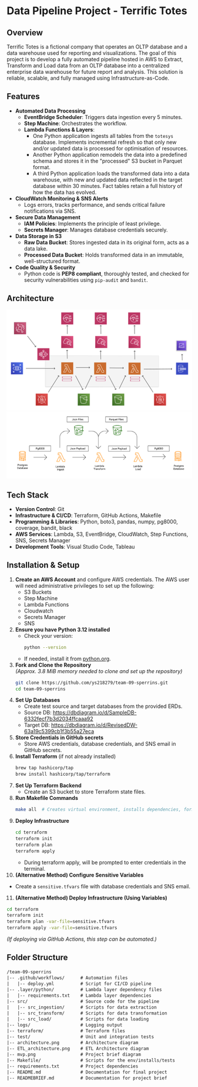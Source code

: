 # Data Pipeline Project - Terrific Totes

## Overview
Terrific Totes is a fictional company that operates an OLTP database and a data warehouse used for reporting and visualizations. The goal of this project is to develop a fully automated pipeline hosted in AWS to Extract, Transform and Load data from an OLTP database into a centralized enterprise data warehouse for future report and analysis. This solution is reliable, scalable, and fully managed using Infrastructure-as-Code.

## Features
- **Automated Data Processing**
  - **EventBridge Scheduler**: Triggers data ingestion every 5 minutes.
  - **Step Machine**: Orchestrates the workflow.
  - **Lambda Functions & Layers**: 
    - One Python application ingests all tables from the `totesys` database. Implements incremental refresh so that only new
      and/or updated data is processed for optimisation of resources.
    - Another Python application remodels the data into a predefined schema and stores it in the "processed" S3 bucket in Parquet format.
    - A third Python application loads the transformed data into a data warehouse, with new and updated data reflected in the target database within 30 minutes. Fact tables retain a full history of how the data has evolved.
- **CloudWatch Monitoring & SNS Alerts**
  - Logs errors, tracks performance, and sends critical failure notifications via SNS.
- **Secure Data Management**
  - **IAM Policies**: Implements the principle of least privilege.
  - **Secrets Manager**: Manages database credentials securely.
- **Data Storage in S3**
  - **Raw Data Bucket**: Stores ingested data in its original form, acts as a data lake.
  - **Processed Data Bucket**: Holds transformed data in an immutable, well-structured format.
- **Code Quality & Security**
  - Python code is **PEP8 compliant**, thoroughly tested, and checked for security vulnerabilities using `pip-audit` and `bandit`.

## Architecture
![Architecture Diagram](architecture.png)
![Architecture Diagram](ETL_architecture.png)   

## Tech Stack
- **Version Control**: Git
- **Infrastructure & CI/CD**: Terraform, GitHub Actions, Makefile
- **Programming & Libraries**: Python, boto3, pandas, numpy, pg8000, coverage, bandit, black
- **AWS Services**: Lambda, S3, EventBridge, CloudWatch, Step Functions, SNS, Secrets Manager
- **Development Tools**: Visual Studio Code, Tableau

## Installation & Setup
1. **Create an AWS Account** and configure AWS credentials. 
   The AWS user will need administrative privileges to set up the following:
   - S3 Buckets
   - Step Machine
   - Lambda Functions
   - Cloudwatch
   - Secrets Manager
   - SNS
2. **Ensure you have Python 3.12 installed**  
   - Check your version:  
     ```sh
     python --version
     ```  
   - If needed, install it from [python.org](https://www.python.org/downloads/).
3. **Fork and Clone the Repository**  
   *(Approx. 3.8 MiB memory needed to clone and set up the repository)*
   ```sh   
   git clone https://github.com/ys218279/team-09-sperrins.git
   cd team-09-sperrins
   ```
4. **Set Up Databases**
   - Create test source and target databases from the provided ERDs.
   - Source DB: https://dbdiagram.io/d/SampleDB-6332fecf7b3d2034ffcaaa92
   - Target DB: https://dbdiagram.io/d/RevisedDW-63a19c5399cb1f3b55a27eca
5. **Store Credentials in GitHub secrets**
   - Store AWS credentials, database credentials, and SNS email in GitHub secrets.
6. **Install Terraform** (if not already installed)
   ```sh
   brew tap hashicorp/tap
   brew install hashicorp/tap/terraform
   ```
7. **Set Up Terraform Backend**
   - Create an S3 bucket to store Terraform state files.
8. **Run Makefile Commands**
   ```sh
   make all  # Creates virtual environment, installs dependencies, formats code, runs security and test coverage checks
   ```
9. **Deploy Infrastructure**
   ```sh
   cd terraform
   terraform init
   terraform plan
   terraform apply
   ```
   - During terraform apply, will be prompted to enter credentials in the terminal.
10. **(Alternative Method) Configure Sensitive Variables**
   - Create a `sensitive.tfvars` file with database credentials and SNS email.
11. **(Alternative Method) Deploy Infrastructure (Using Variables)**
   ```sh
   cd terraform
   terraform init
   terraform plan -var-file=sensitive.tfvars
   terraform apply -var-file=sensitive.tfvars
   ```
   *(If deploying via GitHub Actions, this step can be automated.)*

## Folder Structure
```
/team-09-sperrins
|-- .github/workflows/      # Automation files
|   |-- deploy.yml          # Script for CI/CD pipeline
|-- .layer/python/          # Lambda layer dependency files
|   |-- requirements.txt    # Lambda layer dependencies
|-- src/                    # Source code for the pipeline
|   |-- src_ingestion/      # Scripts for data extraction
|   |-- src_transform/      # Scripts for data transformation
|   |-- src_load/           # Scripts for data loading
|-- logs/                   # Logging output
|-- terraform/              # Terraform files
|-- test/                   # Unit and integration tests
|-- architecture.png        # Architecture diagram 
|-- ETL_architecture.png    # ETL Architecture diagram 
|-- mvp.png                 # Project brief diagram
|-- Makefile/               # Scripts for the env/installs/tests
|-- requirements.txt        # Project dependencies
|-- README.md               # Documentation for final project
|-- READMEBRIEF.md          # Documentation for project brief
```
